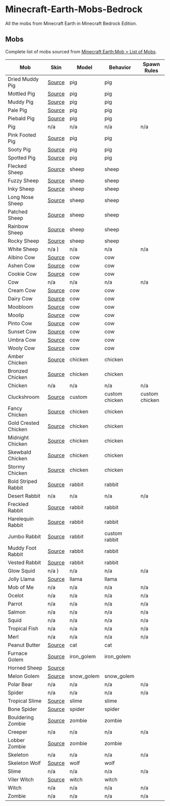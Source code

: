 # Minecraft-Earth-Mobs-Bedrock
All the mobs from Minecraft Earth in Minecraft Bedrock Edition.

## Mobs
Complete list of mobs sourced from [Minecraft Earth:Mob > List of Mobs](https://minecraft.fandom.com/wiki/Minecraft_Earth:Mob#List_of_mobs).

|	Mob	|	Skin			|	Model	|	Behavior	|	Spawn Rules	|
|	---	|	---			|	---	|	---	|	---	|
|	Dried Muddy Pig	|	[Source](	https://www.planetminecraft.com/mob-skin/dried-muddy-pig-5629782/	)	|	pig	|	pig	|		|
|	Mottled Pig	|	[Source](	https://www.planetminecraft.com/mob-skin/mottled-pig/	)	|	pig	|	pig	|		|
|	Muddy Pig	|	[Source](	https://www.planetminecraft.com/mob-skin/muddy-pig-minecraft-earth/	)	|	pig	|	pig	|		|
|	Pale Pig	|	[Source](	https://www.planetminecraft.com/mob-skin/pale-pig-minecraft-earth-4690389/	)	|	pig	|	pig	|		|
|	Piebald Pig	|	[Source](	https://www.planetminecraft.com/mob-skin/piebald-pig/	)	|	pig	|	pig	|		|
|	Pig	|		n/a		|	n/a	|	n/a	|	n/a	|
|	Pink Footed Pig	|	[Source](	https://www.planetminecraft.com/mob-skin/sooty-pig-minecraft-earth/	)	|	pig	|	pig	|		|
|	Sooty Pig	|	[Source](	https://www.planetminecraft.com/mob-skin/pink-footed-pig-minecraft-earth/	)	|	pig	|	pig	|		|
|	Spotted Pig	|	[Source](	https://www.planetminecraft.com/mob-skin/spotted-pig-5000277/	)	|	pig	|	pig	|		|
|	Flecked Sheep	|	[Source](	https://www.planetminecraft.com/mob-skin/flecked-sheep-minecraft-earth-4665432/	)	|	sheep	|	sheep	|		|
|	Fuzzy Sheep	|	[Source](	https://www.planetminecraft.com/mob-skin/fuzzy-sheep-minecraft-earth/	)	|	sheep	|	sheep	|		|
|	Inky Sheep	|	[Source](	https://minecraft.fandom.com/wiki/Minecraft_Earth:Inky_Sheep?file=Inky_Sheep_%2528texture%2529.png	)	|	sheep	|	sheep	|		|
|	Long Nose Sheep	|	[Source](	https://www.planetminecraft.com/mob-skin/long-nosed-sheep-minecraft-earth/	)	|	sheep	|	sheep	|		|
|	Patched Sheep	|	[Source](	https://www.planetminecraft.com/mob-skin/patched-sheep-minecraft-earth/	)	|	sheep	|	sheep	|		|
|	Rainbow Sheep	|	[Source](	https://www.planetminecraft.com/mob-skin/rainbow-sheep-minecraft-earth/	)	|	sheep	|	sheep	|		|
|	Rocky Sheep	|	[Source](	https://www.planetminecraft.com/mob-skin/rocky-sheep-minecraft-earth-4773374/	)	|	sheep	|	sheep	|		|
|	White Sheep	|		n/a	)	|	n/a	|	n/a	|	n/a	|
|	Albino Cow	|	[Source](	https://www.planetminecraft.com/mob-skin/albino-cow-minecraft-earth-4669421/	)	|	cow	|	cow	|		|
|	Ashen Cow	|	[Source](	https://www.planetminecraft.com/mob-skin/ashen-cow-minecraft-earth-4669426/	)	|	cow	|	cow	|		|
|	Cookie Cow	|	[Source](	https://www.planetminecraft.com/mob-skin/cookie-cow/	)	|	cow	|	cow	|		|
|	Cow	|		n/a		|	n/a	|	n/a	|	n/a	|
|	Cream Cow	|	[Source](	https://www.planetminecraft.com/mob-skin/brule-cow-minecraft-earth-reupload/	)	|	cow	|	cow	|		|
|	Dairy Cow	|	[Source](	https://www.planetminecraft.com/mob-skin/dairy-cow-minecraft-earth-reupload/	)	|	cow	|	cow	|		|
|	Moobloom	|	[Source](	https://www.planetminecraft.com/mob-skin/moobloom-minecraft-earth/	)	|	cow	|	cow	|		|
|	Moolip	|	[Source](	https://www.planetminecraft.com/mob-skin/moolip-minecraft-earth/	)	|	cow	|	cow	|		|
|	Pinto Cow	|	[Source](	https://www.planetminecraft.com/mob-skin/pinto-cow-minecraft-earth/	)	|	cow	|	cow	|		|
|	Sunset Cow	|	[Source](	https://www.planetminecraft.com/mob-skin/sunset-cow-minecraft-earth/	)	|	cow	|	cow	|		|
|	Umbra Cow	|	[Source](	https://www.planetminecraft.com/mob-skin/umbra-cow-minecraft-earth/	)	|	cow	|	cow	|		|
|	Wooly Cow	|	[Source](	https://www.planetminecraft.com/mob-skin/wooly-cow-5617279/	)	|	cow	|	cow	|		|
|	Amber Chicken	|	[Source](	https://www.planetminecraft.com/mob-skin/amber-chicken-minecraft-earth/	)	|	chicken	|	chicken	|		|
|	Bronzed Chicken	|	[Source](	https://www.planetminecraft.com/mob-skin/bronzed-chicken-minecraft-earth/	)	|	chicken	|	chicken	|		|
|	Chicken	|		n/a		|	n/a	|	n/a	|	n/a	|
|	Cluckshroom	|	[Source](	https://www.planetminecraft.com/mod/cluckshroom-5843577/	)	|	custom	|	custom chicken	|	custom chicken	|
|	Fancy Chicken	|	[Source](	https://www.planetminecraft.com/mob-skin/fancy-chicken-minecraft-earth/	)	|	chicken	|	chicken	|		|
|	Gold Crested Chicken	|	[Source](	https://www.planetminecraft.com/mob-skin/gold-crested-chicken-minecraft-earth/	)	|	chicken	|	chicken	|		|
|	Midnight Chicken	|	[Source](	https://www.planetminecraft.com/mob-skin/midnight-chicken-minecraft-earth/	)	|	chicken	|	chicken	|		|
|	Skewbald Chicken	|	[Source](	https://www.planetminecraft.com/mob-skin/skewbald-chicken-minecraft-earth/	)	|	chicken	|	chicken	|		|
|	Stormy Chicken	|	[Source](	https://www.planetminecraft.com/mob-skin/stormy-chicken-minecraft-earth-4669418/	)	|	chicken	|	chicken	|		|
|	Bold Striped Rabbit	|	[Source](	https://www.planetminecraft.com/mob-skin/bold-stripedrabbit-minecraft-earth/	)	|	rabbit	|	rabbit	|		|
|	Desert Rabbit	|		n/a		|	n/a	|	n/a	|	n/a	|
|	Freckled Rabbit	|	[Source](	https://www.planetminecraft.com/mob-skin/freckled-rabbit-minecraft-earth/	)	|	rabbit	|	rabbit	|		|
|	Harelequin Rabbit	|	[Source](	https://www.planetminecraft.com/mob-skin/harelequin-rabbit-minecraft-earth/	)	|	rabbit	|	rabbit	|		|
|	Jumbo Rabbit	|	[Source](	https://minecraft.fandom.com/wiki/Minecraft_Earth:Jumbo_Rabbit?file=Jumbo_Rabbit_%2528texture%2529.png	)	|	rabbit	|	custom rabbit	|		|
|	Muddy Foot Rabbit	|	[Source](	https://minecraft.fandom.com/wiki/Minecraft_Earth:Muddy_Foot_Rabbit?file=Muddy_Foot_Rabbit_%2528texture%2529.png	)	|	rabbit	|	rabbit	|		|
|	Vested Rabbit	|	[Source](	https://www.planetminecraft.com/mob-skin/vested-rabbit-minecraft-earth/	)	|	rabbit	|	rabbit	|		|
|	Glow Squid	|		n/a	)	|	n/a	|	n/a	|	n/a	|
|	Jolly Llama	|	[Source](	https://www.planetminecraft.com/resources/?keywords=jolly+llama	)	|	llama	|	llama	|		|
|	Mob of Me	|		n/a		|	n/a	|	n/a	|	n/a	|
|	Ocelot	|		n/a		|	n/a	|	n/a	|	n/a	|
|	Parrot	|		n/a		|	n/a	|	n/a	|	n/a	|
|	Salmon	|		n/a		|	n/a	|	n/a	|	n/a	|
|	Squid	|		n/a		|	n/a	|	n/a	|	n/a	|
|	Tropical Fish	|		n/a		|	n/a	|	n/a	|	n/a	|
|	Merl	|		n/a		|	n/a	|	n/a	|	n/a	|
|	Peanut Butter	|	[Source](	https://www.planetminecraft.com/mob-skin/dyed-cat-4935757/	)	|	cat	|	cat	|		|
|	Furnace Golem	|	[Source](	https://www.planetminecraft.com/mob-skin/furnace-golem-minecraft-earth/	)	|	iron_golem	|	iron_golem	|		|
|	Horned Sheep	|	[Source](		)	|		|		|		|
|	Melon Golem	|	[Source](	https://minecraft.fandom.com/wiki/Minecraft_Earth:Melon_Golem?file=Melon_Golem_%2528texture%2529.png	)	|	snow_golem	|	snow_golem	|		|
|	Polar Bear	|		n/a		|	n/a	|	n/a	|	n/a	|
|	Spider	|		n/a		|	n/a	|	n/a	|	n/a	|
|	Tropical Slime	|	[Source](	https://www.planetminecraft.com/mob-skin/tropical-slime-minecraft-earth-4573166/	)	|	slime	|	slime	|		|
|	Bone Spider	|	[Source](	https://www.planetminecraft.com/mob-skin/bone-spider-minecraft-earth/	)	|	spider	|	spider	|		|
|	Bouldering Zombie	|	[Source](	https://www.planetminecraft.com/mob-skin/bouldering-zombie-minecraft-earth/	)	|	zombie	|	zombie	|		|
|	Creeper	|		n/a		|	n/a	|	n/a	|	n/a	|
|	Lobber Zombie	|	[Source](	https://www.planetminecraft.com/mob-skin/lobber-zombie-minecraft-earth-4934944/	)	|	zombie	|	zombie	|		|
|	Skeleton	|		n/a		|	n/a	|	n/a	|	n/a	|
|	Skeleton Wolf	|	[Source](	https://www.planetminecraft.com/mob-skin/skeleton-wolf-minecraft-earth/	)	|	wolf	|	wolf	|		|
|	Slime	|		n/a		|	n/a	|	n/a	|	n/a	|
|	Viler Witch	|	[Source](	https://minecraft.fandom.com/wiki/Minecraft_Earth:Viler_Witch?file=Viler_Witch_%2528texture%2529.png	)	|	witch	|	witch	|		|
|	Witch	|		n/a		|	n/a	|	n/a	|	n/a	|
|	Zombie	|		n/a		|	n/a	|	n/a	|	n/a	|
